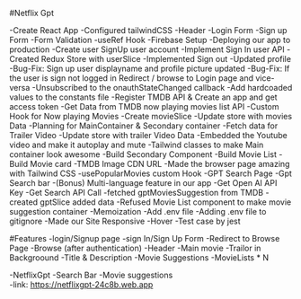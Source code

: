 #Netflix Gpt

-Create React App
-Configured tailwindCSS
-Header
-Login Form
-Sign up Form
-Form Validation
-useRef Hook
-Firebase Setup
-Deploying our app to production
-Create user SignUp user account
-Implement Sign In user API
-Created Redux Store with userSlice
-Implemented Sign out
-Updated profile
-Bug-Fix: Sign up user displayname and profile picture updated
-Bug-Fix: If the user is sign not logged in Redirect / browse to Login page and vice-versa
-Unsubscribed to the onauthStateChanged callback
-Add hardcoaded values to the constants file
-Register TMDB API & Create an app and get access token
-Get Data from TMDB now playing movies list API
-Custom Hook for Now playing Movies
-Create movieSlice
-Update store with movies Data
-Planning for MainContainer & Secondary container
-Fetch data for Trailer Video
-Update store with trailer Video Data
-Embedded the Youtube video and make it autoplay and mute
-Tailwind classes to make Main container look awesome
-Build Secondary Component
-Build Movie List
-Build Movie card
-TMDB Image CDN URL
-Made the browser page amazing with Tailwind CSS
-usePopularMovies custom Hook
-GPT Search Page
-Gpt Search bar
-(Bonus) Multi-language feature in our app
-Get Open AI API Key
-Get Search API Call
-fetched gptMoviesSuggestion from TMDB
-created gptSlice added data
-Refused Movie List component to make movie suggestion container
-Memoization
-Add .env file
-Adding .env file to gitignore
-Made our Site Responsive 
-Hover
-Test case by jest

#Features
-login/Signup page
    -sign In/Sign Up Form
    -Redirect to Browse Page
-Browse (after authentication)
    -Header
    -Main movie
        -Trailor in Backgroound
        -Title & Description
        -Movie Suggestions
            -MovieLists * N

-NetflixGpt
    -Search Bar
    -Movie suggestions     
    -link: https://netflixgpt-24c8b.web.app     